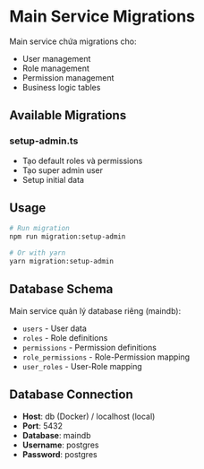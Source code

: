 # Main Service Migrations

Main service chứa migrations cho:

- User management
- Role management
- Permission management
- Business logic tables

## Available Migrations

### setup-admin.ts

- Tạo default roles và permissions
- Tạo super admin user
- Setup initial data

## Usage

```bash
# Run migration
npm run migration:setup-admin

# Or with yarn
yarn migration:setup-admin
```

## Database Schema

Main service quản lý database riêng (maindb):

- `users` - User data
- `roles` - Role definitions
- `permissions` - Permission definitions
- `role_permissions` - Role-Permission mapping
- `user_roles` - User-Role mapping

## Database Connection

- **Host**: db (Docker) / localhost (local)
- **Port**: 5432
- **Database**: maindb
- **Username**: postgres
- **Password**: postgres
